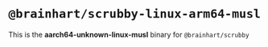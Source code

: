 # `@brainhart/scrubby-linux-arm64-musl`

This is the **aarch64-unknown-linux-musl** binary for `@brainhart/scrubby`
